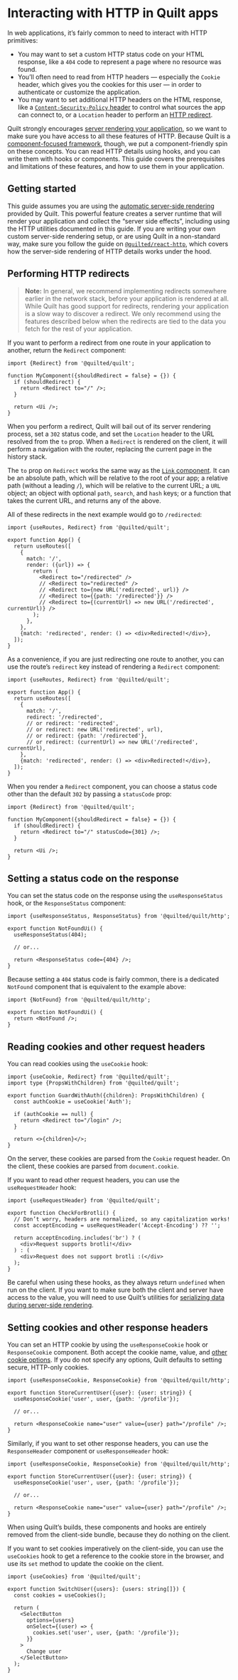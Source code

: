 # Interacting with HTTP in Quilt apps

In web applications, it’s fairly common to need to interact with HTTP primitives:

- You may want to set a custom HTTP status code on your HTML response, like a `404` code to represent a page where no resource was found.
- You’ll often need to read from HTTP headers — especially the `Cookie` header, which gives you the cookies for this user — in order to authenticate or customize the application.
- You may want to set additional HTTP headers on the HTML response, like a [`Content-Security-Policy` header](https://developer.mozilla.org/en-US/docs/Web/HTTP/CSP) to control what sources the app can connect to, or a `Location` header to perform an [HTTP redirect](https://developer.mozilla.org/en-US/docs/Web/HTTP/Status/301).

Quilt strongly encourages [server rendering your application](./server-rendering.md), so we want to make sure you have access to all these features of HTTP. Because Quilt is a [component-focused framework](./TODO), though, we put a component-friendly spin on these concepts. You can read HTTP details using hooks, and you can write them with hooks or components. This guide covers the prerequisites and limitations of these features, and how to use them in your application.

## Getting started

This guide assumes you are using the [automatic server-side rendering](./server-rendering.md) provided by Quilt. This powerful feature creates a server runtime that will render your application and collect the “server side effects”, including using the HTTP utilities documented in this guide. If you are writing your own custom server-side rendering setup, or are using Quilt in a non-standard way, make sure you follow the guide on [`@quilted/react-http`](../../packages/react-http), which covers how the server-side rendering of HTTP details works under the hood.

## Performing HTTP redirects

> **Note:** In general, we recommend implementing redirects somewhere earlier in the network stack, before your application is rendered at all. While Quilt has good support for redirects, rendering your application is a slow way to discover a redirect. We only recommend using the features described below when the redirects are tied to the data you fetch for the rest of your application.

If you want to perform a redirect from one route in your application to another, return the `Redirect` component:

```tsx
import {Redirect} from '@quilted/quilt';

function MyComponent({shouldRedirect = false} = {}) {
  if (shouldRedirect) {
    return <Redirect to="/" />;
  }

  return <Ui />;
}
```

When you perform a redirect, Quilt will bail out of its server rendering process, set a `302` status code, and set the `Location` header to the URL resolved from the `to` prop. When a `Redirect` is rendered on the client, it will perform a navigation with the router, replacing the current page in the history stack.

The `to` prop on `Redirect` works the same way as the [`Link` component](./routing.md). It can be an absolute path, which will be relative to the root of your app; a relative path (without a leading `/`), which will be relative to the current URL; a `URL` object; an object with optional `path`, `search`, and `hash` keys; or a function that takes the current URL, and returns any of the above.

All of these redirects in the next example would go to `/redirected`:

```tsx
import {useRoutes, Redirect} from '@quilted/quilt';

export function App() {
  return useRoutes([
    {
      match: '/',
      render: ({url}) => {
        return (
          <Redirect to="/redirected" />
          // <Redirect to="redirected" />
          // <Redirect to={new URL('redirected', url)} />
          // <Redirect to={{path: '/redirected'}} />
          // <Redirect to={(currentUrl) => new URL('/redirected', currentUrl)} />
        );
      },
    },
    {match: 'redirected', render: () => <div>Redirected!</div>},
  ]);
}
```

As a convenience, if you are just redirecting one route to another, you can use the route’s `redirect` key instead of rendering a `Redirect` component:

```tsx
import {useRoutes, Redirect} from '@quilted/quilt';

export function App() {
  return useRoutes([
    {
      match: '/',
      redirect: '/redirected',
      // or redirect: 'redirected',
      // or redirect: new URL('redirected', url),
      // or redirect: {path: '/redirected'},
      // or redirect: (currentUrl) => new URL('/redirected', currentUrl),
    },
    {match: 'redirected', render: () => <div>Redirected!</div>},
  ]);
}
```

When you render a `Redirect` component, you can choose a status code other than the default `302` by passing a `statusCode` prop:

```tsx
import {Redirect} from '@quilted/quilt';

function MyComponent({shouldRedirect = false} = {}) {
  if (shouldRedirect) {
    return <Redirect to="/" statusCode={301} />;
  }

  return <Ui />;
}
```

## Setting a status code on the response

You can set the status code on the response using the `useResponseStatus` hook, or the `ResponseStatus` component:

```tsx
import {useResponseStatus, ResponseStatus} from '@quilted/quilt/http';

export function NotFoundUi() {
  useResponseStatus(404);

  // or...

  return <ResponseStatus code={404} />;
}
```

Because setting a `404` status code is fairly common, there is a dedicated `NotFound` component that is equivalent to the example above:

```tsx
import {NotFound} from '@quilted/quilt/http';

export function NotFoundUi() {
  return <NotFound />;
}
```

## Reading cookies and other request headers

You can read cookies using the `useCookie` hook:

```tsx
import {useCookie, Redirect} from '@quilted/quilt';
import type {PropsWithChildren} from '@quilted/quilt';

export function GuardWithAuth({children}: PropsWithChildren) {
  const authCookie = useCookie('Auth');

  if (authCookie == null) {
    return <Redirect to="/login" />;
  }

  return <>{children}</>;
}
```

On the server, these cookies are parsed from the `Cookie` request header. On the client, these cookies are parsed from `document.cookie`.

If you want to read other request headers, you can use the `useRequestHeader` hook:

```tsx
import {useRequestHeader} from '@quilted/quilt';

export function CheckForBrotli() {
  // Don’t worry, headers are normalized, so any capitalization works!
  const acceptEncoding = useRequestHeader('Accept-Encoding') ?? '';

  return acceptEncoding.includes('br') ? (
    <div>Request supports brotli!</div>
  ) : (
    <div>Request does not support brotli :(</div>
  );
}
```

Be careful when using these hooks, as they always return `undefined` when run on the client. If you want to make sure both the client and server have access to the value, you will need to use Quilt’s utilities for [serializing data during server-side rendering](./server-rendering.md#serializing-data-for-the-client).

## Setting cookies and other response headers

You can set an HTTP cookie by using the `useResponseCookie` hook or `ResponseCookie` component. Both accept the cookie name, value, and [other cookie options](https://developer.mozilla.org/en-US/docs/Web/HTTP/Cookies). If you do not specify any options, Quilt defaults to setting secure, HTTP-only cookies.

```tsx
import {useResponseCookie, ResponseCookie} from '@quilted/quilt/http';

export function StoreCurrentUser({user}: {user: string}) {
  useResponseCookie('user', user, {path: '/profile'});

  // or...

  return <ResponseCookie name="user" value={user} path="/profile" />;
}
```

Similarly, if you want to set other response headers, you can use the `ResponseHeader` component or `useResponseHeader` hook:

```tsx
import {useResponseCookie, ResponseCookie} from '@quilted/quilt/http';

export function StoreCurrentUser({user}: {user: string}) {
  useResponseCookie('user', user, {path: '/profile'});

  // or...

  return <ResponseCookie name="user" value={user} path="/profile" />;
}
```

When using Quilt’s builds, these components and hooks are entirely removed from the client-side bundle, because they do nothing on the client.

If you want to set cookies imperatively on the client-side, you can use the `useCookies` hook to get a reference to the cookie store in the browser, and use its `set` method to update the cookie on the client.

```tsx
import {useCookies} from '@quilted/quilt';

export function SwitchUser({users}: {users: string[]}) {
  const cookies = useCookies();

  return (
    <SelectButton
      options={users}
      onSelect={(user) => {
        cookies.set('user', user, {path: '/profile'});
      }}
    >
      Change user
    </SelectButton>
  );
}
```
